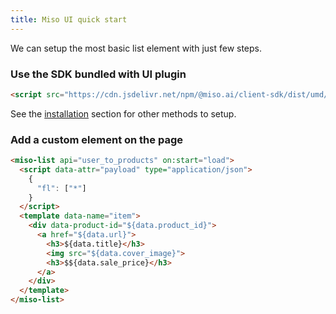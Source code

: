 ```yaml
---
title: Miso UI quick start
---
```


We can setup the most basic list element with just few steps.

### Use the SDK bundled with UI plugin
```html
<script src="https://cdn.jsdelivr.net/npm/@miso.ai/client-sdk/dist/umd/miso-ui.min.js"></script>
```

See the [installation](./installation) section for other methods to setup.

### Add a custom element on the page
```html
<miso-list api="user_to_products" on:start="load">
  <script data-attr="payload" type="application/json">
    {
      "fl": ["*"]
    }
  </script>
  <template data-name="item">
    <div data-product-id="${data.product_id}">
      <a href="${data.url}">
        <h3>${data.title}</h3>
        <img src="${data.cover_image}">
        <h3>$${data.sale_price}</h3>
      </a>
    </div>
  </template>
</miso-list>
```
